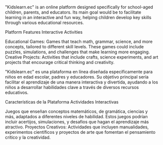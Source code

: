 "Kidslearn.ec" is an online platform designed specifically for school-aged children, parents, and educators. Its main goal would be to facilitate learning in an interactive and fun way, helping children develop key skills through various educational resources.

Platform Features
Interactive Activities

Educational Games: Games that teach math, grammar, science, and more concepts, tailored to different skill levels. These games could include puzzles, simulations, and challenges that make learning more engaging.
Creative Projects: Activities that include crafts, science experiments, and art projects that encourage critical thinking and creativity.

"Kidslearn.ec" es una plataforma en línea diseñada específicamente para niños en edad escolar, padres y educadores. Su objetivo principal sería facilitar el aprendizaje de una manera interactiva y divertida, ayudando a los niños a desarrollar habilidades clave a través de diversos recursos educativos.

Características de la Plataforma
Actividades Interactivas

Juegos que enseñan conceptos matemáticos, de gramática, ciencias y más, adaptados a diferentes niveles de habilidad. Estos juegos podrían incluir acertijos, simulaciones, y desafios que hagan el aprendizaje más atractivo.
Proyectos Creativos: Actividades que incluyen manualidades, experimentos científicos y proyectos de arte que fomentan el pensamiento crítico y la creatividad.

